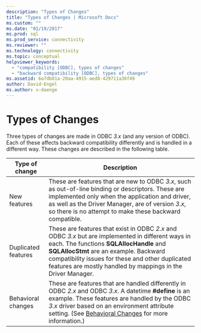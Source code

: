 ```yaml
---
description: "Types of Changes"
title: "Types of Changes | Microsoft Docs"
ms.custom: ""
ms.date: "01/19/2017"
ms.prod: sql
ms.prod_service: connectivity
ms.reviewer: ""
ms.technology: connectivity
ms.topic: conceptual
helpviewer_keywords: 
  - "compatibility [ODBC], types of changes"
  - "backward compatibility [ODBC], types of changes"
ms.assetid: 6a7db81a-20aa-4915-aed8-429711a36f49
author: David-Engel
ms.author: v-daenge
---
```

# Types of Changes
Three types of changes are made in ODBC *3.x* (and any version of ODBC). Each of these affects backward compatibility differently and is handled in a different way. These changes are described in the following table.  
  
|Type of change|Description|  
|--------------------|-----------------|  
|New features|These are features that are new to ODBC *3.x*, such as out-of-line binding or descriptors. These are implemented only when the application and driver, as well as the Driver Manager, are of version *3.x*, so there is no attempt to make these backward compatible.|  
|Duplicated features|These are features that exist in ODBC *2.x* and ODBC *3.x* but are implemented in different ways in each. The functions **SQLAllocHandle** and **SQLAllocStmt** are an example. Backward compatibility issues for these and other duplicated features are mostly handled by mappings in the Driver Manager.|  
|Behavioral changes|These are features that are handled differently in ODBC *2.x* and ODBC *3.x*. A datetime **#define** is an example. These features are handled by the ODBC *3.x* driver based on an environment attribute setting. (See [Behavioral Changes](../../../odbc/reference/develop-app/behavioral-changes.md) for more information.)|

